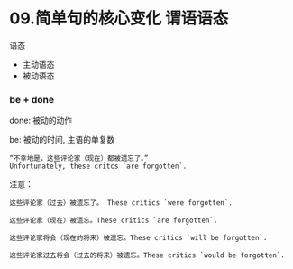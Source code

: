 # 09.简单句的核心变化 谓语语态

语态
* 主动语态
* 被动语态

### be + done

done: 被动的动作

be: 被动的时间, 主语的单复数

```
“不幸地是，这些评论家（现在）都被遗忘了。”
Unfortunately, these critcs `are forgotten`.
```

注意：
```
这些评论家（过去）被遗忘了。 These critics `were forgotten`.

这些评论家（现在）被遗忘。These critics `are forgotten`.

这些评论家将会（现在的将来）被遗忘。These critics `will be forgotten`.

这些评论家过去将会（过去的将来）被遗忘。These critics `would be forgotten`.

```

